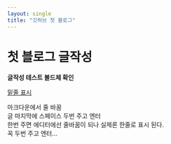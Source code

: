 ```yaml
---
layout: single
title: "깃허브 첫 블로그"
---
```


# 첫 블로그 글작성

**글작성 테스트 볼드체 확인**

<u>밑줄 표시</u>

마크다운에서 줄 바꿈  
글 마지막에 스페이스 두번 주고 엔터  
한번 주면 에디터에선 줄바꿈이 되나 실제론 한줄로 표시 된다.  
꼭 두번 주고 엔터... 
